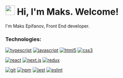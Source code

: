 <h1><img src="https://emojis.slackmojis.com/emojis/images/1531849430/4246/blob-sunglasses.gif?1531849430" width="30"/> Hi, I'm Maks. Welcome!</h1>

I'm Maks Epifanov, Front End developer.

### Technologies:

<a href="https://www.typescriptlang.org/"><img src="https://img.shields.io/badge/Typescript-%23007ACC.svg?style=flat-square&logo=typescript&logoColor=white" alt="typescript" /></a>
<a href="https://developer.mozilla.org/en-US/docs/Web/JavaScript"><img src="https://img.shields.io/badge/JavaScript-F7DF1E?logo=javascript&logoColor=000&style=flat-square" alt="javascript" /></a>
<a href="https://html.spec.whatwg.org/"><img src="https://img.shields.io/badge/HTML5-%23E34F26.svg?style=flat-square&logo=html5&logoColor=white" alt="html5" /></a>
<a href="https://www.w3.org/Style/CSS/"><img src="https://img.shields.io/badge/CSS3-%231572B6.svg?style=flat-square&logo=css3&logoColor=white" alt="css3" /></a>

<a href="https://reactjs.org/"><img src="https://img.shields.io/badge/React-%2320232a.svg?style=flat-square&logo=react&logoColor=%2361DAFB" alt="react" /></a>
<a href="https://nextjs.org/"><img src="https://img.shields.io/badge/Next.js-000?logo=nextdotjs&logoColor=fff&style=flat-square" alt="next.js" /></a>
<a href="https://redux-toolkit.js.org/"><img src="https://img.shields.io/badge/Redux-%23593d88.svg?style=flat-square&logo=redux&logoColor=white" alt="redux" /></a>

<a href="https://git-scm.com/"><img src="https://img.shields.io/badge/GIT-%23F05033.svg?style=flat-square&logo=git&logoColor=white" alt="git" /></a>
<a href="https://www.npmjs.com/"><img src="https://img.shields.io/badge/NPM-%23000000.svg?style=flat-square&logo=npm&logoColor=white" alt="npm" /></a>
<a href="https://jestjs.io/"><img src="https://img.shields.io/badge/Jest-C21325?logo=jest&logoColor=fff&style=flat-square" alt="jest" /></a>
<a href="https://eslint.org/"><img src="https://img.shields.io/badge/ESLint-4B3263?style=flat-square&logo=eslint&logoColor=white" alt="eslint" /></a>
